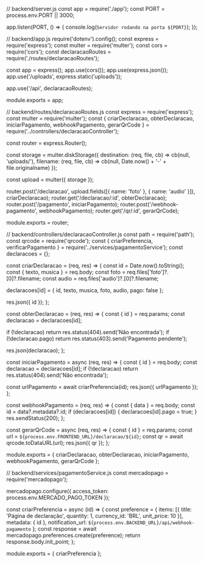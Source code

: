 // backend/server.js
const app = require('./app');
const PORT = process.env.PORT || 3000;

app.listen(PORT, () => {
  console.log(`Servidor rodando na porta ${PORT}`);
});


// backend/app.js
require('dotenv').config();
const express = require('express');
const multer = require('multer');
const cors = require('cors');
const declaracaoRoutes = require('./routes/declaracaoRoutes');

const app = express();
app.use(cors());
app.use(express.json());
app.use('/uploads', express.static('uploads'));

app.use('/api', declaracaoRoutes);

module.exports = app;


// backend/routes/declaracaoRoutes.js
const express = require('express');
const multer = require('multer');
const {
  criarDeclaracao,
  obterDeclaracao,
  iniciarPagamento,
  webhookPagamento,
  gerarQrCode
} = require('../controllers/declaracaoController');

const router = express.Router();

const storage = multer.diskStorage({
  destination: (req, file, cb) => cb(null, 'uploads/'),
  filename: (req, file, cb) => cb(null, Date.now() + '-' + file.originalname)
});

const upload = multer({ storage });

router.post('/declaracao', upload.fields([{ name: 'foto' }, { name: 'audio' }]), criarDeclaracao);
router.get('/declaracao/:id', obterDeclaracao);
router.post('/pagamento', iniciarPagamento);
router.post('/webhook-pagamento', webhookPagamento);
router.get('/qr/:id', gerarQrCode);

module.exports = router;


// backend/controllers/declaracaoController.js
const path = require('path');
const qrcode = require('qrcode');
const { criarPreferencia, verificarPagamento } = require('../services/pagamentoService');
const declaracoes = {};

const criarDeclaracao = (req, res) => {
  const id = Date.now().toString();
  const { texto, musica } = req.body;
  const foto = req.files['foto']?.[0]?.filename;
  const audio = req.files['audio']?.[0]?.filename;

  declaracoes[id] = {
    id,
    texto,
    musica,
    foto,
    audio,
    pago: false
  };

  res.json({ id });
};

const obterDeclaracao = (req, res) => {
  const { id } = req.params;
  const declaracao = declaracoes[id];

  if (!declaracao) return res.status(404).send('Não encontrada');
  if (!declaracao.pago) return res.status(403).send('Pagamento pendente');

  res.json(declaracao);
};

const iniciarPagamento = async (req, res) => {
  const { id } = req.body;
  const declaracao = declaracoes[id];
  if (!declaracao) return res.status(404).send('Não encontrada');

  const urlPagamento = await criarPreferencia(id);
  res.json({ urlPagamento });
};

const webhookPagamento = (req, res) => {
  const { data } = req.body;
  const id = data?.metadata?.id;
  if (declaracoes[id]) {
    declaracoes[id].pago = true;
  }
  res.sendStatus(200);
};

const gerarQrCode = async (req, res) => {
  const { id } = req.params;
  const url = `${process.env.FRONTEND_URL}/declaracao/${id}`;
  const qr = await qrcode.toDataURL(url);
  res.json({ qr });
};

module.exports = {
  criarDeclaracao,
  obterDeclaracao,
  iniciarPagamento,
  webhookPagamento,
  gerarQrCode
};


// backend/services/pagamentoService.js
const mercadopago = require('mercadopago');

mercadopago.configure({ access_token: process.env.MERCADO_PAGO_TOKEN });

const criarPreferencia = async (id) => {
  const preference = {
    items: [{ title: 'Página de declaração', quantity: 1, currency_id: 'BRL', unit_price: 10 }],
    metadata: { id },
    notification_url: `${process.env.BACKEND_URL}/api/webhook-pagamento`
  };
  const response = await mercadopago.preferences.create(preference);
  return response.body.init_point;
};

module.exports = { criarPreferencia };
